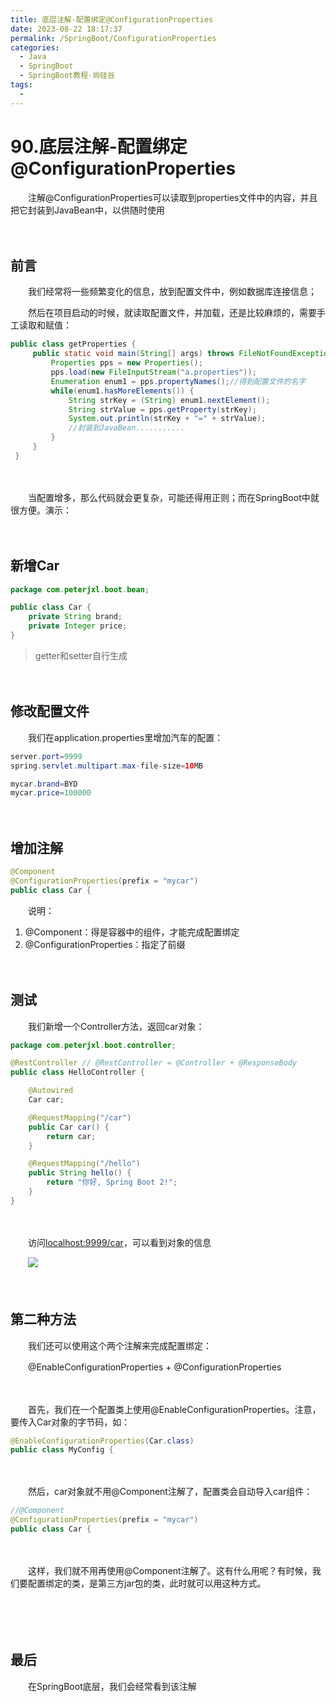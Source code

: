 ```yaml
---
title: 底层注解-配置绑定@ConfigurationProperties
date: 2023-08-22 18:17:37
permalink: /SpringBoot/ConfigurationProperties
categories:
  - Java
  - SpringBoot
  - SpringBoot教程-尚硅谷
tags:
  - 
---
```

# 90.底层注解-配置绑定@ConfigurationProperties

　　注解@ConfigurationProperties可以读取到properties文件中的内容，并且把它封装到JavaBean中，以供随时使用
<!-- more -->
　　‍

## 前言

　　我们经常将一些频繁变化的信息，放到配置文件中，例如数据库连接信息；

　　然后在项目启动的时候，就读取配置文件，并加载，还是比较麻烦的，需要手工读取和赋值：

```java
public class getProperties {
     public static void main(String[] args) throws FileNotFoundException, IOException {
         Properties pps = new Properties();
         pps.load(new FileInputStream("a.properties"));
         Enumeration enum1 = pps.propertyNames();//得到配置文件的名字
         while(enum1.hasMoreElements()) {
             String strKey = (String) enum1.nextElement();
             String strValue = pps.getProperty(strKey);
             System.out.println(strKey + "=" + strValue);
             //封装到JavaBean...........
         }
     }
 }
```

　　‍

　　当配置增多，那么代码就会更复杂，可能还得用正则；而在SpringBoot中就很方便。演示：

　　‍

## 新增Car

```java
package com.peterjxl.boot.bean;

public class Car {
    private String brand;
    private Integer price;
}
```

> getter和setter自行生成

　　‍

## 修改配置文件

　　我们在application.properties里增加汽车的配置：

```java
server.port=9999
spring.servlet.multipart.max-file-size=10MB

mycar.brand=BYD
mycar.price=100000
```

　　‍

## 增加注解

```java
@Component
@ConfigurationProperties(prefix = "mycar")
public class Car {
```

　　说明：

1. @Component：得是容器中的组件，才能完成配置绑定
2. @ConfigurationProperties：指定了前缀

　　‍

## 测试

　　我们新增一个Controller方法，返回car对象：

```java
package com.peterjxl.boot.controller;

@RestController // @RestController = @Controller + @ResponseBody
public class HelloController {

    @Autowired
    Car car;

    @RequestMapping("/car")
    public Car car() {
        return car;
    }

    @RequestMapping("/hello")
    public String hello() {
        return "你好, Spring Boot 2!";
    }
}
```

　　‍

　　访问[localhost:9999/car](http://localhost:9999/car)，可以看到对象的信息

　　​![](https://image.peterjxl.com/blog/image-20230703213944-okpw5z0.png)

　　‍

## 第二种方法

　　我们还可以使用这个两个注解来完成配置绑定：

　　@EnableConfigurationProperties + @ConfigurationProperties

　　‍

　　首先，我们在一个配置类上使用@EnableConfigurationProperties。注意，要传入Car对象的字节码，如：

```java
@EnableConfigurationProperties(Car.class)
public class MyConfig {
```

　　‍

　　然后，car对象就不用@Component注解了，配置类会自动导入car组件：

```java
//@Component
@ConfigurationProperties(prefix = "mycar")
public class Car {
```

　　‍

　　这样，我们就不用再使用@Component注解了。这有什么用呢？有时候，我们要配置绑定的类，是第三方jar包的类，此时就可以用这种方式。

　　‍

　　‍

## 最后

　　在SpringBoot底层，我们会经常看到该注解

　　‍
